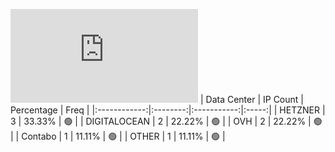 ![Diagramm](https://github.com/obajay/StateSync-snapshots/blob/main/Projects/Likecoin/1/README.md)
| Data Center | IP Count | Percentage | Freq |
|:------------:|:--------:|:-----------:|:-----:|
| HETZNER | 3 | 33.33% | 🟢 |
| DIGITALOCEAN | 2 | 22.22% | 🟢 |
| OVH | 2 | 22.22% | 🟢 |
| Contabo | 1 | 11.11% | 🟢 |
| OTHER | 1 | 11.11% | 🟢 |